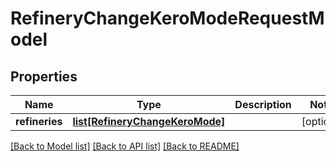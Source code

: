 # RefineryChangeKeroModeRequestModel

## Properties
Name | Type | Description | Notes
------------ | ------------- | ------------- | -------------
**refineries** | [**list[RefineryChangeKeroMode]**](RefineryChangeKeroMode.md) |  | [optional] 

[[Back to Model list]](../README.md#documentation-for-models) [[Back to API list]](../README.md#documentation-for-api-endpoints) [[Back to README]](../README.md)

